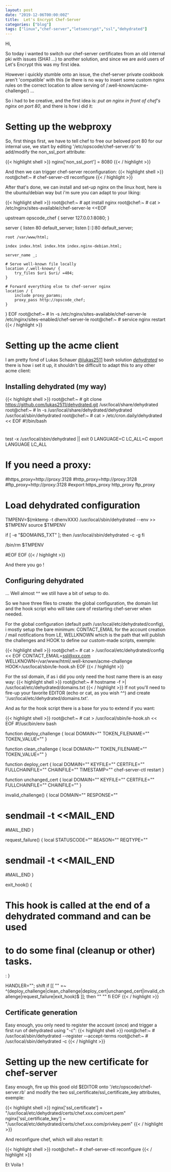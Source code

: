 ```yaml
---
layout: post
date: "2019-12-06T00:00:00Z"
title:  Let's Encrypt Chef-Server
categories: ["blog"]
tags: ["linux","chef-server","letsencrypt","ssl","dehydrated"]
---
```


Hi,

So today i wanted to switch our chef-server certificates from an old internal pki with issues (SHA1 ...) to another solution, and since we are avid users of Let's Encrypt this was my first idea.

However i quickly stumble onto an issue, the chef-server private cookbook aren't 'compatible' with this (ie there is no way to insert some custom nginx rules on the correct location to allow serving of /.well-known/acme-challenge/) ...

So i had to be creative, and the first idea is: *put an nginx in front of chef's nginx on port 80*, and there is how i did it:

# Setting up the webproxy

So, first things first, we have to tell chef to free our beloved port 80 for our internal use, we start by editing '/etc/opscode/chef-server.rb' to add/modify the non_ssl_port attribute:

{{< highlight shell >}}
nginx['non_ssl_port'] = 8080
{{< / highlight >}}

And then we can trigger chef-server reconfiguration:
{{< highlight shell >}}
root@chef:~ # chef-server-ctl reconfigure
{{< / highlight >}}

After that's done, we can install and set-up nginx on the linux host, here is the ubuntu/debian way but i'm sure you can adapt to your liking:

{{< highlight shell >}}
root@chef:~ # apt install nginx
root@chef:~ # cat > /etc/nginx/sites-available/chef-server-le <<EOF

upstream opscode_chef {
	server 127.0.0.1:8080;
}

server {
	listen 80 default_server;
	listen [::]:80 default_server;

	root /var/www/html;

	index index.html index.htm index.nginx-debian.html;

	server_name _;
	
	# Serve well-known file locally
	location /.well-known/ {
		try_files $uri $uri/ =404;
	}

	# Forward everything else to chef-server nginx
	location / {
		include proxy_params;
		proxy_pass http://opscode_chef;
	}
}
EOF
root@chef:~ # ln -s /etc/nginx/sites-available/chef-server-le /etc/nginx/sites-enabled/chef-server-le
root@chef:~ # service nginx restart
{{< / highlight >}}

# Setting up the acme client

I am pretty fond of Lukas Schauer [@lukas2511](https://twitter.com/lukas2511) bash solution [*dehydrated*](https://github.com/lukas2511/dehydrated) so there is how i set it up, it shouldn't be difficult to adapt this to any other acme client:

## Installing dehydrated (my way)
{{< highlight shell >}}
root@chef:~ # git clone https://github.com/lukas2511/dehydrated.git /usr/local/share/dehydrated
root@chef:~ # ln -s /usr/local/share/dehydrated/dehydrated /usr/local/sbin/dehydrated
root@chef:~ # cat > /etc/cron.daily/dehydrated << EOF
#!/bin/bash
#
#
test -x /usr/local/sbin/dehydrated || exit 0
LANGUAGE=C
LC_ALL=C
export LANGUAGE LC_ALL

# If you need a proxy:
#https_proxy=http://proxy:3128
#http_proxy=http://proxy:3128
#ftp_proxy=http://proxy:3128
#export https_proxy http_proxy ftp_proxy

# Load dehydrated configuration
TMPENV=$(mktemp -t dhenvXXX)
/usr/local/sbin/dehydrated --env >> $TMPENV
source $TMPENV

if [ -e "$DOMAINS_TXT" ]; then
    /usr/local/sbin/dehydrated -c -g
fi

/bin/rm $TMPENV

#EOF
EOF
{{< / highlight >}}

And there you go !

## Configuring dehydrated

... Well almost ^^ we still have a bit of setup to do.

So we have three files to create: the global configuration, the domain list and the hook script who will take care of restarting chef-server when needed.

For the global configuration (default path /usr/local/etc/dehydrated/config), i mostly setup the bare minimum: CONTACT_EMAIL for the account creation / mail notifications from LE, WELLKNOWN which is the path that will publish the challenges and HOOK to define our custom-made scripts, exemple:

{{< highlight shell >}}
root@chef:~ # cat > /usr/local/etc/dehydrated/config << EOF
CONTACT_EMAIL=ssl@xxx.com
WELLKNOWN=/var/www/html/.well-known/acme-challenge
HOOK=/usr/local/sbin/le-hook.sh
EOF
{{< / highlight >}}

For the ssl domain, if as i did you only need the host name there is an easy way:
{{< highlight shell >}}
root@chef:~ # hostname -f >| /usr/local/etc/dehydrated/domains.txt
{{< / highlight >}}
If not you'll need to fire-up your favorite EDITOR (echo or cat, as you wish ^^) and create '/usr/local/etc/dehydrated/domains.txt'.

And as for the hook script there is a base for you to extend if you want:

{{< highlight shell >}}
root@chef:~ # cat > /usr/local/sbin/le-hook.sh << EOF
#!/usr/bin/env bash

function deploy_challenge {
    local DOMAIN="" TOKEN_FILENAME="" TOKEN_VALUE=""
}

function clean_challenge {
    local DOMAIN="" TOKEN_FILENAME="" TOKEN_VALUE=""
}

function deploy_cert {
    local DOMAIN="" KEYFILE="" CERTFILE="" FULLCHAINFILE="" CHAINFILE="" TIMESTAMP=""
    chef-server-ctl restart
}

function unchanged_cert {
    local DOMAIN="" KEYFILE="" CERTFILE="" FULLCHAINFILE="" CHAINFILE=""
}

invalid_challenge() {
    local DOMAIN="" RESPONSE=""
#    sendmail -t <<MAIL_END
#MAIL_END
}

request_failure() {
    local STATUSCODE="" REASON="" REQTYPE=""
#    sendmail -t <<MAIL_END
#MAIL_END
}

exit_hook() {
  # This hook is called at the end of a dehydrated command and can be used
  # to do some final (cleanup or other) tasks.

  :
}

HANDLER=""; shift
if [[ "" =~ ^(deploy_challenge|clean_challenge|deploy_cert|unchanged_cert|invalid_challenge|request_failure|exit_hook)$ ]]; then
  "" ""
fi
EOF
{{< / highlight >}}

## Certificate generation

Easy enough, you only need to register the account (once) and trigger a first run of dehydrated using "-c":
{{< highlight shell >}}
root@chef:~ # /usr/local/sbin/dehydrated --register --accept-terms
root@chef:~ # /usr/local/sbin/dehydrated -c
{{< / highlight >}}

# Setting up the new certificate for chef-server

Easy enough, fire up this good old $EDITOR onto '/etc/opscode/chef-server.rb' and modify the two ssl_certificate/ssl_certificate_key attributes, exemple:

{{< highlight shell >}}
nginx['ssl_certificate']  = "/usr/local/etc/dehydrated/certs/chef.xxx.com/cert.pem"
nginx['ssl_certificate_key']  = "/usr/local/etc/dehydrated/certs/chef.xxx.com/privkey.pem"
{{< / highlight >}}

And reconfigure chef, which will also restart it:

{{< highlight shell >}}
root@chef:~ # chef-server-ctl reconfigure
{{< / highlight >}}

Et Voila !
